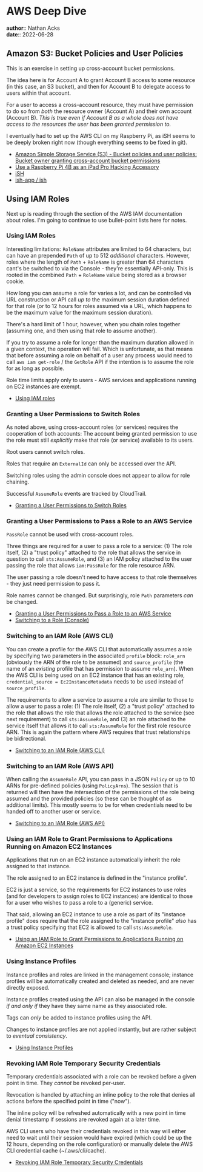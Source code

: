 # AWS Deep Dive

**author**:: Nathan Acks  
**date**:: 2022-06-28

## Amazon S3: Bucket Policies and User Policies

This is an exercise in setting up cross-account bucket permissions.

The idea here is for Account A to grant Account B access to some resource (in this case, an S3 bucket), and then for Account B to delegate access to users within that account.

For a user to access a cross-account resource, they must have permission to do so from *both* the resource owner (Account A) and their own account (Account B). *This is true even if Account B as a whole does not have access to the resources the user has been granted permission to.*

I eventually had to set up the AWS CLI on my Raspberry Pi, as iSH seems to be deeply broken right now (though everything seems to be fixed in git).

* [Amazon Simple Storage Service (S3) - Bucket policies and user policies: Bucket owner granting cross-account bucket permissions](https://docs.aws.amazon.com/AmazonS3/latest/dev/example-walkthroughs-managing-access-example2.html)
* [Use a Raspberry Pi 4B as an iPad Pro Hacking Accessory](../notes/use-a-raspberry-pi-4b-as-an-ipad-pro-hacking-accessory.md)
* [iSH](http://ish.app/)
* [ish-app / ish](https://github.com/ish-app/ish)

## Using IAM Roles

Next up is reading through the section of the AWS IAM documentation about roles. I'm going to continue to use bullet-point lists here for notes.

### Using IAM Roles

Interesting limitations: `RoleName` attributes are limited to 64 characters, but can have an prepended `Path` of up to 512 *additional* characters. However, roles  where the length of `Path` + `RoleName` is greater than 64 characters cant's be switched to via the Console - they're essentially API-only. This is rooted in the combined `Path` + `RoleName` value being stored as a browser cookie.

How long you can assume a role for varies a lot, and can be controlled via URL construction or API call *up to* the maximum session duration defined for that role (or to 12 hours for roles assumed via a URL, which happens to be the maximum value for the maximum session duration).

There's a hard limit of 1 hour, however, when you chain roles together (assuming one, and then using that role to assume another).

If you try to assume a role for longer than the maximum duration allowed in a given context, the operation will fail. Which is unfortunate, as that means that before assuming a role on behalf of a user any process would need to call `aws iam get-role` / the `GetRole` API if the intention is to assume the role for as long as possible.

Role time limits apply only to users - AWS services and applications running on EC2 instances are exempt.

* [Using IAM roles](https://docs.aws.amazon.com/IAM/latest/UserGuide/id_roles_use.html)

### Granting a User Permissions to Switch Roles

As noted above, using cross-account roles (or services) requires the cooperation of both accounts: The account being granted permission to use the role must still *explicitly* make that role (or service) available to its users.

Root users cannot switch roles.

Roles that require an `ExternalId` can only be accessed over the API.

Switching roles using the admin console does not appear to allow for role chaining.

Successful `AssumeRole` events are tracked by CloudTrail.

* [Granting a User Permissions to Switch Roles](https://docs.aws.amazon.com/IAM/latest/UserGuide/id_roles_use_permissions-to-switch.html)

### Granting a User Permissions to Pass a Role to an AWS Service

`PassRole` cannot be used with cross-account roles.

Three things are required for a user to pass a role to a service: (1) The role itself, (2) a "trust policy" attached to the role that allows the service in question to call `sts:AssumeRole`, and (3) an IAM policy attached to the user passing the role that allows `iam:PassRole` for the role resource ARN.

The user passing a role doesn't need to have access to that role themselves - they just need permission to pass it.

Role names cannot be changed. But surprisingly, role `Path` parameters *can* be changed.

* [Granting a User Permissions to Pass a Role to an AWS Service](https://docs.aws.amazon.com/IAM/latest/UserGuide/id_roles_use_passrole.html)
* [Switching to a Role (Console)](https://docs.aws.amazon.com/IAM/latest/UserGuide/id_roles_use_switch-role-console.html)

### Switching to an IAM Role (AWS CLI)

You can create a profile for the AWS CLI that automatically assumes a role by specifying two parameters in the associated `profile` block: `role_arn` (obviously the ARN of the role to be assumed) and `source_profile` (the name of an *existing* profile that has permission to assume `role_arn`). When the AWS CLI is being used on an EC2 instance that has an existing role, `credential_source = Ec2InstanceMetadata` needs to be used instead of `source_profile`.

The requirements to allow a service to assume a role are similar to those to allow a user to pass a role: (1) The role itself, (2) a "trust policy" attached to the role that allows the role that allows the role attached to the service (see next requirement) to call `sts:AssumeRole`, and (3) an role attached to the service itself that allows it to call `sts:AssumeRole` for the first role resource ARN. This is again the pattern where AWS requires that trust relationships be bidirectional.

* [Switching to an IAM Role (AWS CLI)](https://docs.aws.amazon.com/IAM/latest/UserGuide/id_roles_use_switch-role-cli.html)

### Switching to an IAM Role (AWS API)

When calling the `AssumeRole` API, you can pass in a JSON `Policy` or up to 10 ARNs for pre-defined policies (using `PolicyArns`). The session that is returned will then have the *intersection* of the permissions of the role being assumed and the provided policies (so these can be thought of as additional limits). This mostly seems to be for when credentials need to be handed off to another user or service.

* [Switching to an IAM Role (AWS API)](https://docs.aws.amazon.com/IAM/latest/UserGuide/id_roles_use_switch-role-api.html)

### Using an IAM Role to Grant Permissions to Applications Running on Amazon EC2 Instances

Applications that run on an EC2 instance automatically inherit the role assigned to that instance.

The role assigned to an EC2 instance is defined in the "instance profile".

EC2 is just a service, so the requirements for EC2 instances to use roles (and for developers to assign roles to EC2 instances) are identical to those for a user who wishes to pass a role to a (generic) service.

That said, allowing an EC2 instance to use a role as part of its "instance profile" does require that the role assigned to the "instance profile" *also* has a trust policy specifying that EC2 is allowed to call `sts:AssumeRole`.

* [Using an IAM Role to Grant Permissions to Applications Running on Amazon EC2 Instances](https://docs.aws.amazon.com/IAM/latest/UserGuide/id_roles_use_switch-role-ec2.html)

### Using Instance Profiles

Instance profiles and roles are linked in the management console; instance profiles will be automatically created and deleted as needed, and are never directly exposed.

Instance profiles created using the API can also be managed in the console *if and only if* they have they same name as they associated role.

Tags can *only* be added to instance profiles using the API.

Changes to instance profiles are not applied instantly, but are rather subject to *eventual consistency*.

* [Using Instance Profiles](https://docs.aws.amazon.com/IAM/latest/UserGuide/id_roles_use_switch-role-ec2_instance-profiles.html)

### Revoking IAM Role Temporary Security Credentials

Temporary credentials associated with a role can be revoked before a given point in time. They *cannot* be revoked per-user.

Revocation is handled by attaching an inline policy to the role that denies all actions before the specified point in time ("now").

The inline policy will be refreshed automatically with a new point in time denial timestamp if sessions are revoked again at a later time.

AWS CLI users who have their credentials revoked in this way will either need to wait until their session would have expired (which could be up the 12 hours, depending on the role configuration) or manually delete the AWS CLI credential cache (~/.aws/cli/cache).

* [Revoking IAM Role Temporary Security Credentials](https://docs.aws.amazon.com/IAM/latest/UserGuide/id_roles_use_revoke-sessions.html)
